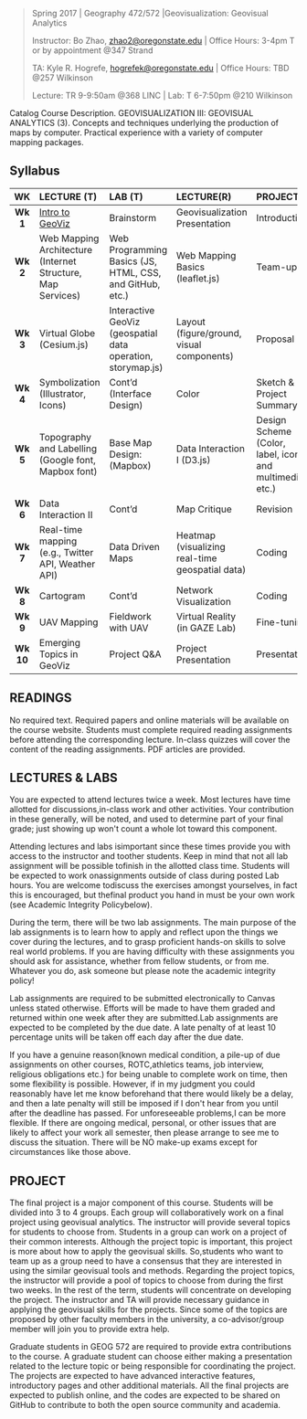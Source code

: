 > Spring 2017 | Geography 472/572 |Geovisualization: Geovisual Analytics
>
> Instructor: Bo Zhao, zhao2@oregonstate.edu | Office Hours: 3-4pm T or by appointment @347 Strand
>
> TA: Kyle R. Hogrefe, hogrefek@oregonstate.edu | Office Hours: TBD @257 Wilkinson
>
> Lecture: TR 9-9:50am @368 LINC | Lab:  T 6-7:50pm @210 Wilkinson


Catalog Course Description. GEOVISUALIZATION III: GEOVISUAL ANALYTICS (3). Concepts and techniques underlying the production of maps by computer. Practical experience with a variety of computer mapping packages.

## Syllabus

|  **WK**   | **LECTURE  (T)**                         | **LAB (T)**                              | **LECTURE(R)**                           | **PROJECT**                              | READING                                  |
| :-------: | :--------------------------------------- | :--------------------------------------- | :--------------------------------------- | :--------------------------------------- | :--------------------------------------- |
| **Wk 1**  | [Intro to GeoViz](wk01/readm.md)         | Brainstorm                               | Geovisualization Presentation            | Introduction                             | [W3School tutorial](wk01/reading.md)     |
| **Wk 2**  | Web Mapping Architecture  (Internet Structure, Map Services) | Web Programming Basics  (JS, HTML, CSS, and GitHub, etc.) | Web Mapping Basics (leaflet.js)          | Team-up                                  | [Leaflet.js tutorial](wk02/reading.md)   |
| **Wk 3**  | Virtual Globe (Cesium.js)                | Interactive GeoViz   (geospatial data operation, storymap.js) | Layout (figure/ground, visual components) | Proposal                                 | [Cesium.js tutorial, Web design principles](wk03/reading.md) |
| **Wk 4**  | Symbolization (Illustrator, Icons)       | Cont’d   (Interface  Design)             | Color                                    | Sketch & Project Summary                 | [Principles of Color](wk04/reading.md)   |
| **Wk 5**  | Topography and Labelling  (Google font, Mapbox font) | Base Map Design:   (Mapbox)              | Data Interaction I (D3.js)               | Design Scheme (Color, label, icon, and multimedia,  etc.) | [Map Design Principles, D3.js tutorial](wk05/reading.md) |
| **Wk 6**  | Data Interaction II                      | Cont’d                                   | Map Critique                             | Revision                                 |                                          |
| **Wk 7**  | Real-time mapping (e.g., Twitter API, Weather API) | Data Driven Maps                         | Heatmap   (visualizing real-time geospatial data) | Coding                                   |                                          |
| **Wk 8**  | Cartogram                                | Cont’d                                   | Network Visualization                    | Coding                                   |                                          |
| **Wk 9**  | UAV Mapping                              | Fieldwork with UAV                       | Virtual Reality   (in GAZE Lab)          | Fine-tuning                              |                                          |
| **Wk 10** | Emerging Topics in GeoViz                | Project Q&A                              | Project Presentation                     | Presentation                             |                                          |

## READINGS

No required text. Required papers and online materials will be available on the course website. Students must complete required reading assignments before attending the corresponding lecture. In-class quizzes will cover the content of the reading assignments. PDF articles are provided.

## LECTURES & LABS

You are expected to attend lectures twice a week. Most lectures have time allotted for discussions,in-class work and other activities. Your contribution in these generally, will be noted, and used to determine part of your final grade; just showing up won't count a whole lot toward this component.

Attending lectures and labs isimportant since these times provide you with access to the instructor and toother students. Keep in mind that not all lab assignment will be possible tofinish in the allotted class time. Students will be expected to work onassignments outside of class during posted Lab hours. You are welcome todiscuss the exercises amongst yourselves, in fact this is encouraged, but thefinal product you hand in must be your own work (see Academic Integrity Policybelow).

During the term, there will be two lab assignments. The main purpose of the lab assignments is to learn how to apply and reflect upon the things we cover during the lectures, and to grasp proficient hands-on skills to solve real world problems. If you are having difficulty with these assignments you should ask for assistance, whether from fellow students, or from me. Whatever you do, ask someone but please note the academic integrity policy! 

Lab assignments are required to be submitted electronically to Canvas unless stated otherwise. Efforts will be made to have them graded and returned within one week after they are submitted.Lab assignments are expected to be completed by the due date. A late penalty of at least 10 percentage units will be taken off each day after the due date.

If you have a genuine reason(known medical condition, a pile-up of due assignments on other courses, ROTC,athletics teams, job interview, religious obligations etc.) for being unable to complete work on time, then some flexibility is possible. However, if in my judgment you could reasonably have let me know beforehand that there would likely be a delay, and then a late penalty will still be imposed if I don't hear from you until after the deadline has passed. For unforeseeable problems,I can be more flexible. If there are ongoing medical, personal, or other issues that are likely to affect your work all semester, then please arrange to see me to discuss the situation. There will be NO make-up exams except for circumstances like those above.

## PROJECT

The final project is a major component of this course. Students will be divided into 3 to 4 groups. Each group will collaboratively work on a final project using geovisual analytics. The instructor will provide several topics for students to choose from. Students in a group can work on a project of their common interests. Although the project topic is important, this project is more about how to apply the geovisual skills. So,students who want to team up as a group need to have a consensus that they are interested in using the similar geovisual tools and methods. Regarding the project topics, the instructor will provide a pool of topics to choose from during the first two weeks. In the rest of the term, students will concentrate on developing the project. The instructor and TA will provide necessary guidance in applying the geovisual skills for the projects. Since some of the topics are proposed by other faculty members in the university, a co-advisor/group member will join you to provide extra help.

Graduate students in GEOG 572 are required to provide extra contributions to the course. A graduate student can choose either making a presentation related to the lecture topic or being responsible for coordinating the project. The projects are expected to have advanced interactive features, introductory pages and other additional materials. All the final projects are expected to publish online, and the codes are expected to be shared on GitHub to contribute to both the open source community and academia.
